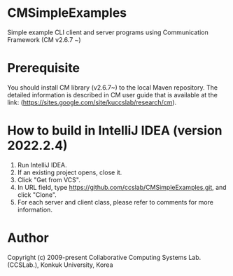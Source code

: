 # CMSimpleExamples
Simple example CLI client and server programs using Communication Framework (CM v2.6.7 ~)

# Prerequisite
You should install CM library (v2.6.7~) to the local Maven repository.
The detailed information is described in CM user guide that is available at the link: (https://sites.google.com/site/kuccslab/research/cm).

# How to build in IntelliJ IDEA (version 2022.2.4)
1. Run IntelliJ IDEA.
2. If an existing project opens, close it.
3. Click "Get from VCS".
4. In URL field, type https://github.com/ccslab/CMSimpleExamples.git, and click "Clone".
5. For each server and client class, please refer to comments for more information.

# Author
Copyright (c) 2009-present Collaborative Computing Systems Lab. (CCSLab.), Konkuk University, Korea
